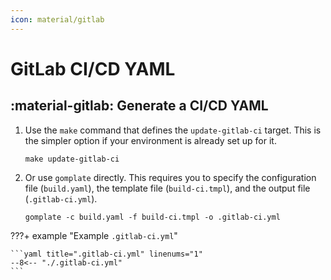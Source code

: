 ```yaml
---
icon: material/gitlab
---
```


# GitLab CI/CD YAML

## :material-gitlab: Generate a CI/CD YAML

1. Use the `make` command that defines the `update-gitlab-ci` target. This is the simpler option if
   your environment is already set up for it.

      ```shell
      make update-gitlab-ci
      ```

2. Or use `gomplate` directly. This requires you to specify the configuration file (`build.yaml`),
   the template file (`build-ci.tmpl`), and the output file (`.gitlab-ci.yml`).

      ```shell
      gomplate -c build.yaml -f build-ci.tmpl -o .gitlab-ci.yml
      ```

???+ example "Example `.gitlab-ci.yml`"

    ```yaml title=".gitlab-ci.yml" linenums="1"
    --8<-- "./.gitlab-ci.yml"
    ```

